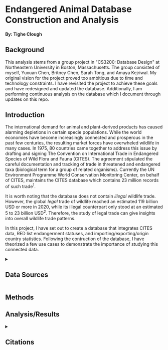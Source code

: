 # Endangered Animal Database Construction and Analysis
#### By: Tighe Clough

## Background

This analysis stems from a group project in "CS3200: Database Design" at Northeastern University in Boston, Massachusetts. The group consisted of myself, Yuxuan Chen, Britney Chen, Sarah Tong, and Amaya Kejriwal. My original vision for the project proved too ambitious due to time and technology constraints. I have revisited the project to achieve these goals and have redesigned and updated the database. Additionally, I am performing continuous analysis on the database which I document through updates on this repo.

## Introduction

The international demand for animal and plant-derived products has caused alarming depletions in certain specie populations. While the world economies have become increasingly connected and prosperous in the past few centuries, the resulting market forces have overwheled wildlife in many cases. In 1975, 80 countries came together to address this issue by drafting and signing The Convention on International Trade in Endangered Species of Wild Flora and Fauna (CITES). The agreement stipulated the careful documentation and tracking of trade in threatened and endangered taxa (biological term for a group of related organisms). Currently the UN Environment Programme World Conservation Monitoring Center, on behalf of CITES, maintains the CITES database which contains 23 million records of such trade<sup>1</sup>. 

It is worth noting that the database does not contain *illegal* wildlife trade. However, the global *legal* trade of wildlife reached an estimated 119 billion USD or more in 2020, while its illegal counterpart only stood at an estimated 5 to 23 billion USD<sup>2</sup>. Therefore, the study of legal trade can give insights into overall wildlife trade patterns.

In this project, I have set out to create a database that integrates CITES data, RED list endangerment statuses, and importing/exporting/origin country statistics. Following the contruction of the database, I have theorized a few use cases to demonstrate the importance of studying this connected data.

<details>
<summary>

## Data Sources

</summary>
  
* <a href="ttrade.cites.org"> CITES Database (Really just a bunch of csv's)</a>
  <details>
    <summary> Field Info </summary>
    
  * Year: year of trade
  * Appendix: CITES classification relating to how endangered the taxon is ("I" being the most, "III" the least))
  * Taxon: taxa traded
  * Class
  * Order
  * Family
  * Genus
  * Term: trade term of taxa (ex. live, body, seed)
  * Quantity
  * Unit: Unit of measurment
  * Importer: Importing country
  * Exporter: Exporting country
  * Origin: Origin Country
  * Purpose
  * Source
    
  </details>
* <a href="https://apiv3.iucnredlist.org/"> RED List API </a>
* <a href="https://data.worldbank.org/indicator/NY.GDP.MKTP.CD"> World Bank GDP Data </a>
* <a href="https://data.worldbank.org/indicator/SP.POP.TOTL"> World Bank Population Data </a>

</details>

## Methods

## Analysis/Results


<details>
<summary>

## Citations

</summary>

<br>

[1] CITES Secretariat and UNEP-WCMC (2022). A guide to using the CITES Trade Database. Version 9. Geneva, Switzerland, and Cambridge, UK. https://trade.cites.org/cites_trade_guidelines/en-CITES_Trade_Database_Guide.pdf
<br>
[2] Tow, J. H., Symes, W. S., & Carrasco, L. R. (2021, October 12). Economic value of illegal wildlife trade entering the USA. PLOS ONE. https://journals.plos.org/plosone/article?id=10.1371/journal.pone.0258523
</details>
